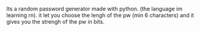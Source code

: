 Its a random password generator 
made with python. (the language im 
learning rn). it let you choose 
the lengh of the pw (min 6 characters)
and it gives you the strengh of the pw
in bits. 
